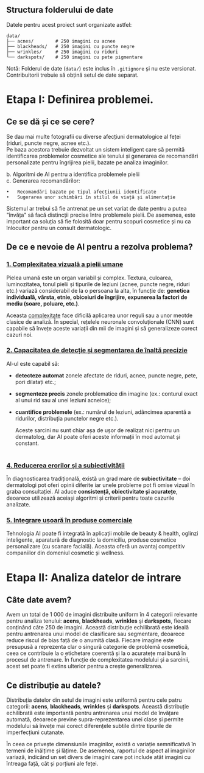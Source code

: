 ## Structura folderului de date

Datele pentru acest proiect sunt organizate astfel:

```
data/
├── acnes/        # 250 imagini cu acnee
├── blackheads/   # 250 imagini cu puncte negre
├── wrinkles/     # 250 imagini cu riduri
└── darkspots/    # 250 imagini cu pete pigmentare
```

Notă: Folderul de date (`data/`) este inclus în `.gitignore` și nu este versionat. Contribuitorii trebuie să obțină setul de date separat.

# Etapa I: Definirea problemei.

## Ce se dă și ce se cere?

Se dau mai multe fotografii cu diverse afecțiuni dermatologice al feței (riduri, puncte negre, acnee etc.).  
Pe baza acestora trebuie dezvoltat un sistem inteligent care să permită identificarea problemelor cosmetice ale tenului și generarea de recomandări personalizate pentru îngrijirea pielii,
bazate pe analiza imaginilor.

b.	Algoritmi de AI pentru a identifica problemele pielii <br>
c.	Generarea recomandărilor:

    •	Recomandări bazate pe tipul afecțiunii identificate
    •	Sugerarea unor schimbări în stilul de viață și alimentație


Sistemul ar trebui să fie antrenat pe un set variat de date pentru a putea "învăța" să facă distincții precise între problemele pielii.
De asemenea, este important ca soluția să fie folosită doar pentru scopuri cosmetice și nu ca înlocuitor pentru un consult dermatologic.

## De ce e nevoie de AI pentru a rezolva problema?

### <ins>1. Complexitatea vizuală a pielii umane</ins>

Pielea umană este un organ variabil și complex. Textura, culoarea, luminozitatea, tonul pielii și tipurile de leziuni (acnee, puncte negre, riduri etc.) variază considerabil de la o persoana la alta, în funcție de: **genetica individuală, vârsta, etnie, obiceiuri de îngrijire, expunerea la factori de mediu (soare, poluare, etc.)**.

Aceasta <ins>complexitate</ins> face dificilă aplicarea unor reguli sau a unor meotde clasice de analiză. În special, rețelele neuronale convoluționale (CNN) sunt capabile să învețe aceste variații din mii de imagini și să generalizeze corect cazuri noi.

### <ins>2. Capacitatea de detecție și segmentarea de înaltă precizie</ins>

AI-ul este capabil să:

- **detecteze automat** zonele afectate de riduri, acnee, puncte negre, pete, pori dilatați etc.;
- **segmenteze precis** zonele problematice din imagine (ex.: conturul exact al unui rid sau al unei leziuni acneice);
- **cuantifice problemele** (ex.: numărul de leziuni, adâncimea aparentă a ridurilor, distribuția punctelor negre etc.).

  Aceste sarcini nu sunt chiar așa de ușor de realizat nici pentru un dermatolog, dar AI poate oferi aceste informații în mod automat și constant.
  <br> <br>

### <ins>4.	Reducerea erorilor și a subiectivității </ins>
  În diagnosticarea tradițională, există un grad mare de **subiectivitate** – doi dermatologi pot oferi opinii diferite iar unele probleme pot fi omise vizual în graba consultației. AI aduce **consistență, obiectivitate și acuratețe**, deoarece utilizează aceiași algoritmi  și criterii pentru toate cazurile analizate.

### <ins>5.	Integrare ușoară în produse comerciale </ins>
  Tehnologia AI poate fi integrată în aplicații mobile de beauty & health, oglinzi inteligente, aparatură de diagnostic la domiciliu, produse cosmetice personalizare (cu scanare facială). Aceasta oferă un avantaj competitiv companiilor din domeniul cosmetic și wellness.

# Etapa II: Analiza datelor de intrare

## Câte date avem?

Avem un total de 1 000 de imagini distribuite uniform în 4 categorii relevante pentru analiza tenului: **acens**, **blackheads**, **wrinkles** și **darkspots**, fiecare conținând câte 250 de imagini. Această distribuție echilibrată este ideală pentru antrenarea unui model de clasificare sau segmentare, deoarece reduce riscul de bias față de o anumită clasă. Fiecare imagine este presupusă a reprezenta clar o singură categorie de problemă cosmetică, ceea ce contribuie la o etichetare coerentă și la o acuratețe mai bună în procesul de antrenare. În funcție de complexitatea modelului și a sarcinii, acest set poate fi extins ulterior pentru a crește generalizarea.

## Ce distribuție au datele?

Distribuția datelor din setul de imagini este uniformă pentru cele patru categorii: **acens**, **blackheads**, **wrinkles** și **darkspots**. Această distribuție echilibrată este importantă pentru antrenarea unui model de învățare automată, deoarece previne supra-reprezentarea unei clase și permite modelului să învețe mai corect diferențele subtile dintre tipurile de imperfecțiuni cutanate.

În ceea ce privește dimensiunile imaginilor, există o variație semnificativă în termeni de înălțime și lățime. De asemenea, raportul de aspect al imaginilor variază, indicând un set divers de imagini care pot include atât imagini cu întreaga față, cât și porțiuni ale feței.
